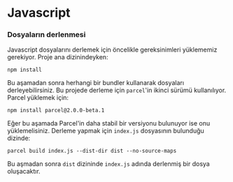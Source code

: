 # Javascript

### Dosyaların derlenmesi
Javascript dosyalarını derlemek için öncelikle gereksinimleri yüklememiz gerekiyor. Proje
ana dizinindeyken:

    npm install


Bu aşamadan sonra herhangi bir bundler kullanarak dosyaları derleyebilirsiniz.
Bu projede derleme için `parcel`'in ikinci sürümü kullanılıyor. Parcel yüklemek için:

    npm install parcel@2.0.0-beta.1

Eğer bu aşamada Parcel'in daha stabil bir versiyonu bulunuyor ise onu yüklemelisiniz. Derleme
yapmak için `index.js` dosyasının bulunduğu dizinde:

    parcel build index.js --dist-dir dist --no-source-maps

Bu aşmadan sonra `dist` dizininde `index.js` adında derlenmiş bir dosya oluşacaktır.

